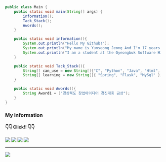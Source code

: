 ```Java
public class Main {
    public static void main(String[] args) {
        information();
        Tack_Stack();
        Awords();
    }

    public static void information(){
        System.out.println("Hello My Github!");
        System.out.println("My name is Yunseong Jeong And I'm 17 years old");
        System.out.println("I am a student at the Gyeongbuk Software High School");
    }

    public static void Tack_Stack(){
        String[] can_use = new String[]{"C", "Python", "Java", "Html", "Css"};
        String[] learning = new String[]{ "Spring", "Flask", "MySql" };
    }

    public static void Awords(){
        String Aword1 = ("경상북도 창업아이디어 경진대회 금상");
    }
}
```  

### My information
#### 👇👇 Click!! 👇👇
<div>
  <a href="https://www.instagram.com/its_yunseong" target="_blank"><img src="https://img.shields.io/badge/Instagram-E4405F?style=flat-square&logo=Instagram&logoColor=white" target="_blank"/></a>
  <a href="https://discord.com/users/839504073304440862" target="_blank"><img src="https://img.shields.io/badge/Discord-5865F2?style=flat-square&logo=Discord&logoColor=white" target="_blank"/></a>
  <a href="https://itsyunsung.notion.site/ff1faa4c751545c9afd1620d37b87142?v=fb52d2733834448ba3c657c814eabc60&pvs=4" target="_blank"><img src="https://img.shields.io/badge/Notion-000000?style=flat-square&logo=Notion&logoColor=white" target="_blank"/></a>
  <a href="https://github.com/Yunseong-kr" target="_blank"><img src="https://img.shields.io/badge/Github-181717?style=flat-square&logo=GitHub&logoColor=white" target="_blank"/></a>
</div>

<hr>

<div>
    <img src="http://mazassumnida.wtf/api/v2/generate_badge?boj=jyerd333">
</div>


